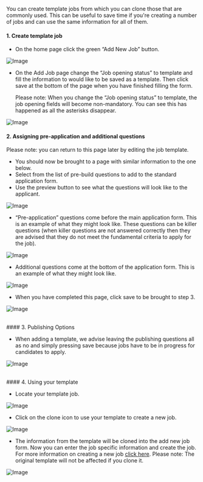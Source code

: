 You can create template jobs from which you can clone those that are commonly used. This can be useful to save time if you're creating a number of jobs and can use the same information for all of them.  
  

#### 1. Create template job

- On the home page click the green “Add New Job” button.

![Image](https://s3.amazonaws.com/tw-desk/i/122167/attachment-inline/98318.20150501084748017.98318.20150501084748017qzVza)  
  

- On the Add Job page change the “Job opening status” to template and fill the information to would like to be saved as a template. Then click save at the bottom of the page when you have finished filling the form.

    Please note: When you change the “Job opening status” to template, the job opening fields will become non-mandatory. You can see this has happened as all the asterisks disappear.  
  
![Image](https://s3.amazonaws.com/tw-desk/i/122167/attachment-inline/98318.20150501084942750.98318.20150501084942750NE5B4)  
  
  

#### 2. Assigning pre-application and additional questions

Please note: you can return to this page later by editing the job template.  
  

- You should now be brought to a page with similar information to the one below.
- Select from the list of pre-build questions to add to the standard application form.
- Use the preview button to see what the questions will look like to the applicant.

![Image](https://s3.amazonaws.com/tw-desk/i/122167/attachment-inline/98318.20150501090831016.98318.20150501090831016a6ULD)  
  

- “Pre-application” questions come before the main application form. This is an example of what they might look like. These questions can be killer questions (when killer questions are not answered correctly then they are advised that they do not meet the fundamental criteria to apply for the job).

![Image](https://s3.amazonaws.com/tw-desk/i/122167/attachment-inline/98318.20150501091034599.98318.20150501091034599apOmP)  
  

- Additional questions come at the bottom of the application form. This is an example of what they might look like.

![Image](https://s3.amazonaws.com/tw-desk/i/122167/attachment-inline/98318.20150501093259431.98318.20150501093259431Y392b)  
  

- When you have completed this page, click save to be brought to step 3.

![Image](https://s3.amazonaws.com/tw-desk/i/122167/attachment-inline/98318.20150501093500457.98318.20150501093500457Ff8a8)  
  
<br>
#### 3. Publishing Options

- When adding a template, we advise leaving the publishing questions all as no and simply pressing save because jobs have to be in progress for candidates to apply.

![Image](https://s3.amazonaws.com/tw-desk/i/122167/attachment-inline/98318.20150501094115525.98318.201505010941155252cGS6)  
  
<br>
#### 4. Using your template

- Locate your template job.

![Image](https://s3.amazonaws.com/tw-desk/i/122167/attachment-inline/98318.20150501094219049.98318.20150501094219049FLnna)  
  

- Click on the clone icon to use your template to create a new job.

![Image](https://s3.amazonaws.com/tw-desk/i/122167/attachment-inline/98318.20150501095138360.98318.201505010951383605oCMC)  
  

- The information from the template will be cloned into the add new job form. Now you can enter the job specific information and create the job. For more information on creating a new job [click here](http://testewr-knowledgebase.herokuapp.com/Jobs/Adding-and-Publishing-a-new-job).
Please note: The original template will not be affected if you clone it.  
  
![Image](https://s3.amazonaws.com/tw-desk/i/122167/attachment-inline/98318.20150501095214474.98318.20150501095214474xhVou)


